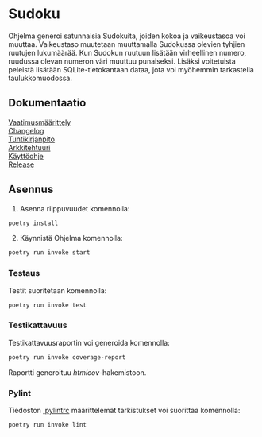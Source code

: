 # Sudoku

Ohjelma generoi satunnaisia Sudokuita, joiden kokoa ja vaikeustasoa voi muuttaa. Vaikeustaso muutetaan muuttamalla Sudokussa olevien tyhjien ruutujen lukumäärää. Kun Sudokun ruutuun lisätään virheellinen numero, ruudussa olevan numeron väri muuttuu punaiseksi. Lisäksi voitetuista peleistä lisätään SQLite-tietokantaan dataa, jota voi myöhemmin tarkastella taulukkomuodossa.


## Dokumentaatio

[Vaatimusmäärittely](dokumentaatio/vaatimusmaarittely.md)  
[Changelog](dokumentaatio/changelog.md)  
[Tuntikirjanpito](dokumentaatio/tuntikirjanpito.md)  
[Arkkitehtuuri](dokumentaatio/arkkitehtuuri.md)  
[Käyttöohje](dokumentaatio/kayttoohje.md)  
[Release](https://github.com/maazjes/ohte/releases/tag/viikko5)

## Asennus

1. Asenna riippuvuudet komennolla:

```bash
poetry install
```

2. Käynnistä Ohjelma komennolla:

```bash
poetry run invoke start
```

### Testaus

Testit suoritetaan komennolla:

```bash
poetry run invoke test
```

### Testikattavuus

Testikattavuusraportin voi generoida komennolla:

```bash
poetry run invoke coverage-report
```

Raportti generoituu _htmlcov_-hakemistoon.

### Pylint

Tiedoston [.pylintrc](./.pylintrc) määrittelemät tarkistukset voi suorittaa komennolla:

```bash
poetry run invoke lint
```
